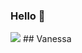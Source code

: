 ### Hello 👋

<img src="https://img.shields.io/badge/GitHub-100000?style=for-the-badge&logo=github&logoColor=white"/> ## Vanessa
